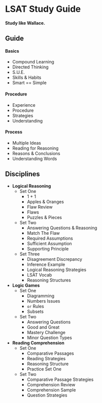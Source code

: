 # LSAT Study Guide

#### Study like Wallace.

## Guide

#### Basics
- Compound Learning
- Directed Thinking
- S.U.E.
- Skills & Habits
- Smart == Simple

#### Procedure
- Experience
- Procedure
- Strategies
- Understanding

#### Process
- Multiple Ideas
- Reading for Reasoning
- Reasons & Conclusions
- Understanding Words

## Disciplines
- **Logical Reasoning**
    - Set One
        - 1 + 1
        - Apples & Oranges
        - Flaw Review
        - Flaws
        - Puzzles & Pieces
    - Set Two
        - Answering Questions & Reasoning
        - Match The Flaw
        - Required Assumptions
        - Sufficient Assumption
        - Supporting Principle
    - Set Three
        - Disagreement Discrepancy
        - Inference Example
        - Logical Reasoning Strategies
        - LSAT Vocab
        - Reasoning Structures
- **Logic Games**
    -  Set One
        - Diagramming
        - Numbers Issues
        - `or` Rules
        - Subsets
    - Set Two
        - Answering Questions
        - Good and Great
        - Mastery Challenge
        - Minor Question Types
- **Reading Comprehension**
    - Set One
        - Comparative Passages
        - Reading Strategies
        - Reasoning Structure
        - Practice Set One
    - Set Two
        - Comparative Passage Strategies
        - Comprehension Review
        - Comprehension Sample
        - Question Strategies

